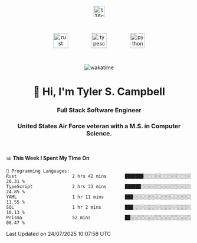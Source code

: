 <p align="center">
<a href="https://www.linkedin.com/in/t36campbell" target="blank"><img align="center" src="https://ik.imagekit.io/t36campbell/Portfolio/linkedin.png.original_m8bbGgPh6.png" alt="t36campbell" height="30" width="30" /></a>
</p>
<p align="center">
    <img src="https://rustacean.net/assets/rustacean-orig-noshadow.svg" alt="rust" width="40" height="40" style="margin: 6%;" />
    <img src="https://cdn.worldvectorlogo.com/logos/typescript.svg" alt="typescript" width="40" height="40" style="margin: 6%;" />
    <img src="https://cdn.worldvectorlogo.com/logos/python-5.svg" alt="python" width="40" height="40" style="margin: 6%;" />
</p>
<div align="center">
  
  ![wakatime](https://wakatime.com/badge/user/738aac7f-8868-4bc3-a1df-4c36703ee4b6.svg)
  
</div>

<h1 align="center">👋 Hi, I'm Tyler S. Campbell</h1>
<h3 align="center">Full Stack Software Engineer</h3>
<h3 align="center">United States Air Force veteran with a M.S. in Computer Science.</h3>
<br>

<!--START_SECTION:waka-->
📊 **This Week I Spent My Time On** 

```text
💬 Programming Languages: 
Rust                     2 hrs 42 mins       ███████░░░░░░░░░░░░░░░░░░   26.31 % 
TypeScript               2 hrs 33 mins       ██████░░░░░░░░░░░░░░░░░░░   24.85 % 
YAML                     1 hr 11 mins        ███░░░░░░░░░░░░░░░░░░░░░░   11.55 % 
SQL                      1 hr 2 mins         ███░░░░░░░░░░░░░░░░░░░░░░   10.13 % 
Prisma                   52 mins             ██░░░░░░░░░░░░░░░░░░░░░░░   08.47 % 
```


 Last Updated on 24/07/2025 10:07:58 UTC
<!--END_SECTION:waka-->
